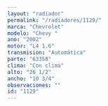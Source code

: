 ```yaml
---
layout: "radiador"
permalink: "/radiadores/1129/"
marca: "Chevrolet"
modelo: "Chevy "
ano: "2002"
motor: "L4 1.6"
transmision: "Automática"
parte: "63358"
clima: "Con clima"
alto: "26 1/2"
ancho: "10 3/4"
observaciones: ""
id: "1129"
---
```


